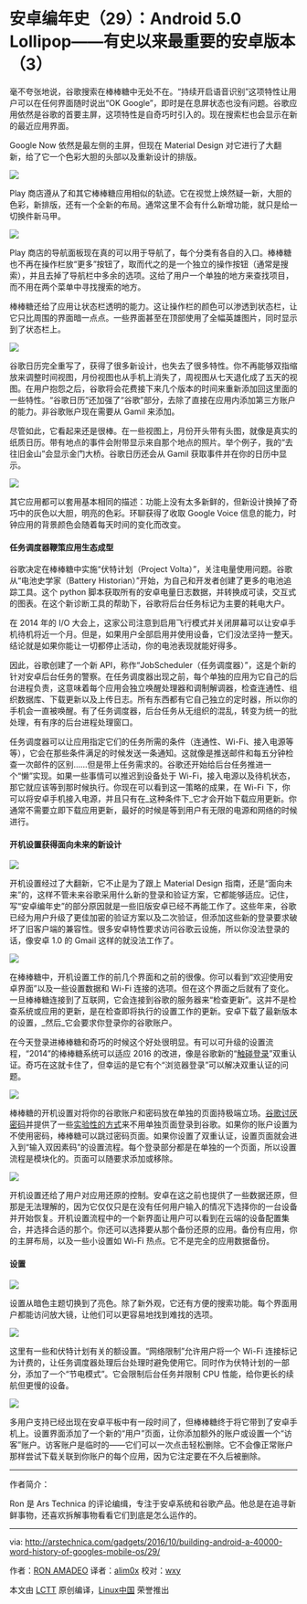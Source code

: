 安卓编年史（29）：Android 5.0 Lollipop——有史以来最重要的安卓版本（3）
============================================================

毫不夸张地说，谷歌搜索在棒棒糖中无处不在。“持续开启语音识别”这项特性让用户可以在任何界面随时说出“OK Google”，即时是在息屏状态也没有问题。谷歌应用依然是谷歌的首要主屏，这项特性是自奇巧时引入的。现在搜索栏也会显示在新的最近应用界面。

Google Now 依然是最左侧的主屏，但现在 Material Design 对它进行了大翻新，给了它一个色彩大胆的头部以及重新设计的排版。

![](https://cdn.arstechnica.net/wp-content/uploads/2016/10/play-store-1-1440x707.jpg)

Play 商店遵从了和其它棒棒糖应用相似的轨迹。它在视觉上焕然疑一新，大胆的色彩，新排版，还有一个全新的布局。通常这里不会有什么新增功能，就只是给一切换件新马甲。

![](https://cdn.arstechnica.net/wp-content/uploads/2016/10/play2-1440x707.jpg)

Play 商店的导航面板现在真的可以用于导航了，每个分类有各自的入口。棒棒糖也不再在操作栏放“更多”按钮了，取而代之的是一个独立的操作按钮（通常是搜索），并且去掉了导航栏中多余的选项。这给了用户一个单独的地方来查找项目，而不用在两个菜单中寻找搜索的地方。

棒棒糖还给了应用让状态栏透明的能力。这让操作栏的颜色可以渗透到状态栏，让它只比周围的界面暗一点点。一些界面甚至在顶部使用了全幅英雄图片，同时显示到了状态栏上。

[
 ![](https://cdn.arstechnica.net/wp-content/uploads/2016/10/2-1-980x481.jpg)
][38]

谷歌日历完全重写了，获得了很多新设计，也失去了很多特性。你不再能够双指缩放来调整时间视图，月份视图也从手机上消失了，周视图从七天退化成了五天的视图。在用户抱怨之后，谷歌将会花费接下来几个版本的时间来重新添加回这里面的一些特性。“谷歌日历”还加强了“谷歌”部分，去除了直接在应用内添加第三方账户的能力。非谷歌账户现在需要从 Gamil 来添加。

尽管如此，它看起来还是很棒。在一些视图上，月份开头带有头图，就像是真实的纸质日历。带有地点的事件会附带显示来自那个地点的照片。举个例子，我的“去往旧金山”会显示金门大桥。谷歌日历还会从 Gamil 获取事件并在你的日历中显示。

![](https://cdn.arstechnica.net/wp-content/uploads/2016/10/9-1-1440x2560.jpg)

其它应用都可以套用基本相同的描述：功能上没有太多新鲜的，但新设计换掉了奇巧中的灰色以大胆，明亮的色彩。环聊获得了收取 Google Voice 信息的能力，时钟应用的背景颜色会随着每天时间的变化而改变。

#### 任务调度器鞭策应用生态成型

谷歌决定在棒棒糖中实施“伏特计划（Project Volta）”，关注电量使用问题。谷歌从“电池史学家（Battery Historian）”开始，为自己和开发者创建了更多的电池追踪工具。这个 python 脚本获取所有的安卓电量日志数据，并转换成可读，交互式的图表。在这个新诊断工具的帮助下，谷歌将后台任务标记为主要的耗电大户。

在 2014 年的 I/O 大会上，这家公司注意到启用飞行模式并关闭屏幕可以让安卓手机待机将近一个月。但是，如果用户全部启用并使用设备，它们没法坚持一整天。结论就是如果你能让一切都停止活动，你的电池表现就能好得多。

因此，谷歌创建了一个新 API，称作“JobScheduler（任务调度器）”，这是个新的针对安卓后台任务的警察。在任务调度器出现之前，每个单独的应用为它自己的后台进程负责，这意味着每个应用会独立唤醒处理器和调制解调器，检查连通性、组织数据库、下载更新以及上传日志。所有东西都有它自己独立的定时器，所以你的手机会一直被唤醒。有了任务调度器，后台任务从无组织的混乱，转变为统一的批处理，有有序的后台进程处理窗口。

任务调度器可以让应用指定它们的任务所需的条件（连通性、Wi-Fi、接入电源等等），它会在那些条件满足的时候发送一条通知。这就像是推送邮件和每五分钟检查一次邮件的区别……但是带上任务需求的。谷歌还开始给后台任务推进一个“懒”实现。如果一些事情可以推迟到设备处于 Wi-Fi，接入电源以及待机状态，那它就应该等到那时候执行。你现在可以看到这一策略的成果，在 Wi-Fi 下，你可以将安卓手机接入电源，并且只有在_这种条件下_它才会开始下载应用更新。你通常不需要立即下载应用更新，最好的时候是等到用户有无限的电源和网络的时候进行。

#### 开机设置获得面向未来的新设计

![](https://cdn.arstechnica.net/wp-content/uploads/2016/10/25-1-1440x707.jpg)

开机设置经过了大翻新，它不止是为了跟上 Material Design 指南，还是“面向未来”的，这样不管未来谷歌采用什么新的登录和验证方案，它都能够适应。记住，写“安卓编年史”的部分原因就是一些旧版安卓已经不再能工作了。这些年来，谷歌已经为用户升级了更佳加密的验证方案以及二次验证，但添加这些新的登录要求破坏了旧客户端的兼容性。很多安卓特性要求访问谷歌云设施，所以你没法登录的话，像安卓 1.0 的 Gmail 这样的就没法工作了。

![](https://cdn.arstechnica.net/wp-content/uploads/2016/10/26-1440x1454.jpg)

在棒棒糖中，开机设置工作的前几个界面和之前的很像。你可以看到“欢迎使用安卓界面”以及一些设置数据和 Wi-Fi 连接的选项。但在这个界面之后就有了变化。一旦棒棒糖连接到了互联网，它会连接到谷歌的服务器来“检查更新”。这并不是检查系统或应用的更新，是在检查即将执行的设置工作的更新。安卓下载了最新版本的设置，_然后_它会要求你登录你的谷歌账户。

在今天登录进棒棒糖和奇巧的时候这个好处很明显。有可以可升级的设置流程，“2014”的棒棒糖系统可以适应 2016 的改进，像是谷歌新的“[触碰登录][39]”双重认证。奇巧在这就卡住了，但幸运的是它有个“浏览器登录”可以解决双重认证的问题。

![](https://cdn.arstechnica.net/wp-content/uploads/2014/10/setup3.jpg)

棒棒糖的开机设置对将你的谷歌账户和密码放在单独的页面持极端立场。[谷歌讨厌密码][40]并提供了一些[实验性的方式][40]来不用单独页面登录到谷歌。如果你的账户设置为不使用密码，棒棒糖可以跳过密码页面。如果你设置了双重认证，设置页面就会进入到“输入双因素码”的设置流程。每个登录部分都是在单独的一个页面，所以设置流程是模块化的。页面可以随要求添加或移除。

![](https://cdn.arstechnica.net/wp-content/uploads/2014/10/setup5.jpg)

开机设置还给了用户对应用还原的控制。安卓在这之前也提供了一些数据还原，但那是无法理解的，因为它仅仅只是在没有任何用户输入的情况下选择你的一台设备并开始恢复。开机设置流程中的一个新界面让用户可以看到在云端的设备配置集合，并选择合适的那个。你还可以选择要从那个备份还原的应用。备份有应用，你的主屏布局，以及一些小设置如 Wi-Fi 热点。它不是完全的应用数据备份。

#### 设置

![](https://cdn.arstechnica.net/wp-content/uploads/2016/10/settings-1-1440x848.jpg)

设置从暗色主题切换到了亮色。除了新外观，它还有方便的搜索功能。每个界面用户都能访问放大镜，让他们可以更容易地找到难找的选项。

![](https://cdn.arstechnica.net/wp-content/uploads/2016/10/2014-11-11-16.45.47-1440x2560.png)

这里有一些和伏特计划有关的额设置。“网络限制”允许用户将一个 Wi-Fi 连接标记为计费的，让任务调度器处理后台处理时避免使用它。同时作为伏特计划的一部分，添加了一个“节电模式”。它会限制后台任务并限制 CPU 性能，给你更长的续航但更慢的设备。

![](https://cdn.arstechnica.net/wp-content/uploads/2014/11/user1.jpg)

多用户支持已经出现在安卓平板中有一段时间了，但棒棒糖终于将它带到了安卓手机上。设置界面添加了一个新的“用户”页面，让你添加额外的账户或设置一个“访客”账户。访客账户是临时的——它们可以一次点击轻松删除。它不会像正常账户那样尝试下载关联到你账户的每个应用，因为它注定要在不久后被删除。

--------------------------------------------------------------------------------

作者简介：

Ron 是 Ars Technica 的评论编缉，专注于安卓系统和谷歌产品。他总是在追寻新鲜事物，还喜欢拆解事物看看它们到底是怎么运作的。

--------------------------------------------------------------------------------

via: http://arstechnica.com/gadgets/2016/10/building-android-a-40000-word-history-of-googles-mobile-os/29/

作者：[RON AMADEO][a]
译者：[alim0x](https://github.com/alim0x)
校对：[wxy](https://github.com/wxy)

本文由 [LCTT](https://github.com/LCTT/TranslateProject) 原创编译，[Linux中国](https://linux.cn/) 荣誉推出

[a]: http://arstechnica.com/author/ronamadeo
[1]:http://arstechnica.com/gadgets/2016/10/building-android-a-40000-word-history-of-googles-mobile-os/29/#
[2]:http://arstechnica.com/gadgets/2016/10/building-android-a-40000-word-history-of-googles-mobile-os/29/#
[3]:http://arstechnica.com/gadgets/2016/10/building-android-a-40000-word-history-of-googles-mobile-os/29/#
[4]:http://arstechnica.com/gadgets/2016/10/building-android-a-40000-word-history-of-googles-mobile-os/29/#
[5]:http://arstechnica.com/gadgets/2016/10/building-android-a-40000-word-history-of-googles-mobile-os/29/#
[6]:http://arstechnica.com/gadgets/2016/10/building-android-a-40000-word-history-of-googles-mobile-os/29/#
[7]:http://arstechnica.com/gadgets/2016/10/building-android-a-40000-word-history-of-googles-mobile-os/29/#
[8]:http://arstechnica.com/gadgets/2016/10/building-android-a-40000-word-history-of-googles-mobile-os/29/#
[9]:http://arstechnica.com/gadgets/2016/10/building-android-a-40000-word-history-of-googles-mobile-os/29/#
[10]:http://arstechnica.com/gadgets/2016/10/building-android-a-40000-word-history-of-googles-mobile-os/29/#
[11]:http://arstechnica.com/gadgets/2016/10/building-android-a-40000-word-history-of-googles-mobile-os/29/#
[12]:http://arstechnica.com/gadgets/2016/10/building-android-a-40000-word-history-of-googles-mobile-os/29/#
[13]:http://arstechnica.com/gadgets/2016/10/building-android-a-40000-word-history-of-googles-mobile-os/29/#
[14]:http://arstechnica.com/gadgets/2016/10/building-android-a-40000-word-history-of-googles-mobile-os/29/#
[15]:http://arstechnica.com/gadgets/2016/10/building-android-a-40000-word-history-of-googles-mobile-os/29/#
[16]:http://arstechnica.com/gadgets/2016/10/building-android-a-40000-word-history-of-googles-mobile-os/29/#
[17]:http://arstechnica.com/gadgets/2016/10/building-android-a-40000-word-history-of-googles-mobile-os/29/#
[18]:http://arstechnica.com/gadgets/2016/10/building-android-a-40000-word-history-of-googles-mobile-os/29/#
[19]:http://arstechnica.com/gadgets/2016/10/building-android-a-40000-word-history-of-googles-mobile-os/29/#
[20]:http://arstechnica.com/gadgets/2016/10/building-android-a-40000-word-history-of-googles-mobile-os/29/#
[21]:http://arstechnica.com/gadgets/2016/10/building-android-a-40000-word-history-of-googles-mobile-os/29/#
[22]:http://arstechnica.com/gadgets/2016/10/building-android-a-40000-word-history-of-googles-mobile-os/29/#
[23]:http://arstechnica.com/gadgets/2016/10/building-android-a-40000-word-history-of-googles-mobile-os/29/#
[24]:http://arstechnica.com/gadgets/2016/10/building-android-a-40000-word-history-of-googles-mobile-os/29/#
[25]:http://arstechnica.com/gadgets/2016/10/building-android-a-40000-word-history-of-googles-mobile-os/29/#
[26]:http://arstechnica.com/gadgets/2016/10/building-android-a-40000-word-history-of-googles-mobile-os/29/#
[27]:http://arstechnica.com/gadgets/2016/10/building-android-a-40000-word-history-of-googles-mobile-os/29/#
[28]:http://arstechnica.com/gadgets/2016/10/building-android-a-40000-word-history-of-googles-mobile-os/29/#
[29]:http://arstechnica.com/gadgets/2016/10/building-android-a-40000-word-history-of-googles-mobile-os/29/#
[30]:http://arstechnica.com/gadgets/2016/10/building-android-a-40000-word-history-of-googles-mobile-os/29/#
[31]:http://arstechnica.com/gadgets/2016/10/building-android-a-40000-word-history-of-googles-mobile-os/29/#
[32]:http://arstechnica.com/gadgets/2016/10/building-android-a-40000-word-history-of-googles-mobile-os/29/#
[33]:http://arstechnica.com/gadgets/2016/10/building-android-a-40000-word-history-of-googles-mobile-os/29/#
[34]:http://arstechnica.com/gadgets/2016/10/building-android-a-40000-word-history-of-googles-mobile-os/29/#
[35]:http://arstechnica.com/gadgets/2016/10/building-android-a-40000-word-history-of-googles-mobile-os/29/#
[36]:https://cdn.arstechnica.net/wp-content/uploads/2016/10/2-1.jpg
[37]:http://arstechnica.com/author/ronamadeo/
[38]:https://cdn.arstechnica.net/wp-content/uploads/2016/10/2-1.jpg
[39]:http://arstechnica.com/gadgets/2016/06/googles-new-two-factor-authentication-system-tap-yes-to-log-in/
[40]:https://www.theguardian.com/technology/2016/may/24/google-passwords-android
[41]:http://www.androidpolice.com/2015/12/22/google-appears-to-be-testing-a-new-way-to-log-into-your-account-on-other-devices-with-just-your-phone-no-password-needed/
